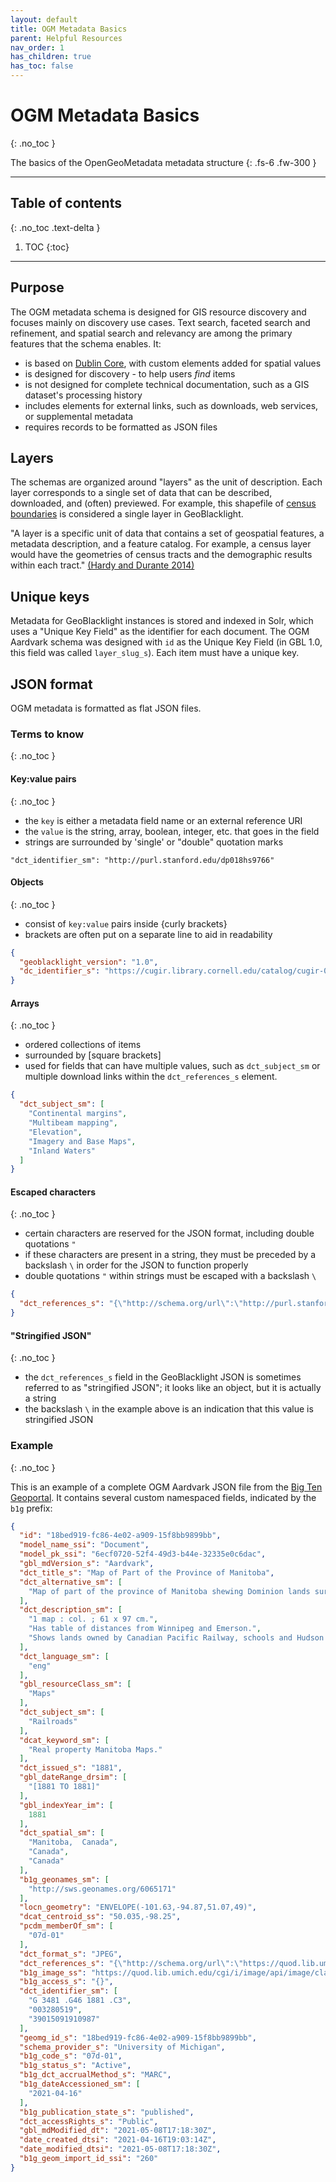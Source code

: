 ```yaml
---
layout: default
title: OGM Metadata Basics
parent: Helpful Resources
nav_order: 1
has_children: true
has_toc: false
---
```


# OGM Metadata Basics
{: .no_toc }

The basics of the OpenGeoMetadata metadata structure
{: .fs-6 .fw-300 }

---
## Table of contents
{: .no_toc .text-delta }

1. TOC
{:toc}

---

## Purpose

The OGM metadata schema is designed for GIS resource discovery and focuses mainly on discovery use cases. Text search, faceted search and refinement, and spatial search and relevancy are among the primary features that the schema enables. It:

* is based on [Dublin Core](https://www.dublincore.org/specifications/dublin-core/dcmi-terms/), with custom elements added for spatial values
* is designed for discovery - to help users _find_ items
* is not designed for complete technical documentation, such as a GIS dataset's processing history
* includes elements for external links, such as downloads, web services, or supplemental metadata
* requires records to be formatted as JSON files

## Layers

The schemas are organized around "layers" as the unit of description. Each layer corresponds to a single set of data that can be described, downloaded, and (often) previewed. For example, this shapefile of [census boundaries](https://earthworks.stanford.edu/catalog/stanford-rf385pb1942) is considered a single layer in GeoBlacklight.

"A layer is a specific unit of data that contains a set of geospatial features, a metadata description, and a feature catalog. For example, a census layer would have the geometries of census tracts and the demographic results within each tract." [(Hardy and Durante 2014)](http://journal.code4lib.org/articles/9710)

## Unique keys

Metadata for GeoBlacklight instances is stored and indexed in Solr, which uses a "Unique Key Field" as the identifier for each document. The OGM Aardvark schema was designed with `id` as the Unique Key Field (in GBL 1.0, this field was called `layer_slug_s`). Each item must have a unique key.

## JSON format

OGM metadata is formatted as flat JSON files.

### Terms to know
{: .no_toc }

#### Key:value pairs
{: .no_toc }

  * the `key` is either a metadata field name or an external reference URI
  * the `value` is the string, array, boolean, integer, etc. that goes in the field
  * strings are surrounded by 'single' or "double" quotation marks

```
"dct_identifier_sm": "http://purl.stanford.edu/dp018hs9766"
```

#### Objects
{: .no_toc }

  * consist of `key:value` pairs inside {curly brackets}
  * brackets are often put on a separate line to aid in readability

```json
{
  "geoblacklight_version": "1.0",
  "dc_identifier_s": "https://cugir.library.cornell.edu/catalog/cugir-007950"
}
```

#### Arrays
{: .no_toc }

  * ordered collections of items
  * surrounded by [square brackets]
  * used for fields that can have multiple values, such as `dct_subject_sm` or multiple download links within the `dct_references_s` element.

```json
{
  "dct_subject_sm": [
    "Continental margins",
    "Multibeam mapping",
    "Elevation",
    "Imagery and Base Maps",
    "Inland Waters"
  ]
}
```

#### Escaped characters
{: .no_toc }

  * certain characters are reserved for the JSON format, including double quotations `"`
  * if these characters are present in a string, they must be preceded by a backslash `\` in order for the JSON to function properly
  * double quotations `"` within strings must be escaped with a backslash `\`

```json
{
  "dct_references_s": "{\"http://schema.org/url\":\"http://purl.stanford.edu/dp018hs9766\",\"http://schema.org/downloadUrl\":\"http://stacks.stanford.edu/file/druid:dp018hs9766/data.zip\"}"
}
```

#### "Stringified JSON"
{: .no_toc }

  * the `dct_references_s` field in the GeoBlacklight JSON is sometimes referred to as "stringified JSON"; it looks like an object, but it is actually a string
  * the backslash `\` in the example above is an indication that this value is stringified JSON


### Example
{: .no_toc }

This is an example of a complete OGM Aardvark JSON file from the [Big Ten Geoportal](https://github.com/BTAA-Geospatial-Data-Project/geoportal/blob/develop/test/fixtures/files/btaa_documents/b1g_description_multiple.json). It contains several custom namespaced fields, indicated by the `b1g` prefix:

```json
{
  "id": "18bed919-fc86-4e02-a909-15f8bb9899bb",
  "model_name_ssi": "Document",
  "model_pk_ssi": "6ecf0720-52f4-49d3-b44e-32335e0c6dac",
  "gbl_mdVersion_s": "Aardvark",
  "dct_title_s": "Map of Part of the Province of Manitoba",
  "dct_alternative_sm": [
    "Map of part of the province of Manitoba shewing Dominion lands surveyed and lands disposed of."
  ],
  "dct_description_sm": [
    "1 map : col. ; 61 x 97 cm.",
    "Has table of distances from Winnipeg and Emerson.",
    "Shows lands owned by Canadian Pacific Railway, schools and Hudson Bay Company."
  ],
  "dct_language_sm": [
    "eng"
  ],
  "gbl_resourceClass_sm": [
    "Maps"
  ],
  "dct_subject_sm": [
    "Railroads"
  ],
  "dcat_keyword_sm": [
    "Real property Manitoba Maps."
  ],
  "dct_issued_s": "1881",
  "gbl_dateRange_drsim": [
    "[1881 TO 1881]"
  ],
  "gbl_indexYear_im": [
    1881
  ],
  "dct_spatial_sm": [
    "Manitoba,  Canada",
    "Canada",
    "Canada"
  ],
  "b1g_geonames_sm": [
    "http://sws.geonames.org/6065171"
  ],
  "locn_geometry": "ENVELOPE(-101.63,-94.87,51.07,49)",
  "dcat_centroid_ss": "50.035,-98.25",
  "pcdm_memberOf_sm": [
    "07d-01"
  ],
  "dct_format_s": "JPEG",
  "dct_references_s": "{\"http://schema.org/url\":\"https://quod.lib.umich.edu/c/clark1ic/x-003280519/39015091910987\",\"http://iiif.io/api/presentation#manifest\":\"https://quod.lib.umich.edu/cgi/i/image/api/search/clark1ic:003280519\"}",
  "b1g_image_ss": "https://quod.lib.umich.edu/cgi/i/image/api/image/clark1ic:003280519:39015091910987/full/res:1/0/native.jpg",
  "b1g_access_s": "{}",
  "dct_identifier_sm": [
    "G 3481 .G46 1881 .C3",
    "003280519",
    "39015091910987"
  ],
  "geomg_id_s": "18bed919-fc86-4e02-a909-15f8bb9899bb",
  "schema_provider_s": "University of Michigan",
  "b1g_code_s": "07d-01",
  "b1g_status_s": "Active",
  "b1g_dct_accrualMethod_s": "MARC",
  "b1g_dateAccessioned_sm": [
    "2021-04-16"
  ],
  "b1g_publication_state_s": "published",
  "dct_accessRights_s": "Public",
  "gbl_mdModified_dt": "2021-05-08T17:18:30Z",
  "date_created_dtsi": "2021-04-16T19:03:14Z",
  "date_modified_dtsi": "2021-05-08T17:18:30Z",
  "b1g_geom_import_id_ssi": "260"
}
```
